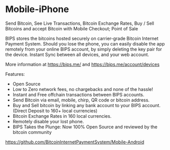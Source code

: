 Mobile-iPhone
=============

Send Bitcoin, See Live Transactions, Bitcoin Exchange Rates, Buy / Sell Bitcoins and accept Bitcoin with Mobile Checkout; Point of Sale

BIPS stores the bitcoins hosted securely on carrier-grade Bitcoin Internet Payment System. Should you lose the phone, you can easily disable the app remotely from your online BIPS account, by simply deleting the key pair for the device.
Instant Sync between all devices, and your web account.

More information at https://bips.me/ and https://bips.me/account/devices

Features:
* Open Source
* Low to Zero network fees, no chargebacks and none of the hassle!
* Instant and Free offchain transactions between BIPS accounts.
* Send Bitcoin via email, mobile, chirp, QR code or bitcoin address.
* Buy and Sell bitcoin by linking any bank account to your BIPS account. (Direct Deposit to 160+ local currencies)
* Bitcoin Exchange Rates in 160 local currencies.
* Remotely disable your lost phone.
* BIPS Takes the Plunge: Now 100% Open Source and reviewed by the bitcoin community

https://github.com/BitcoinInternetPaymentSystem/Mobile-Android
